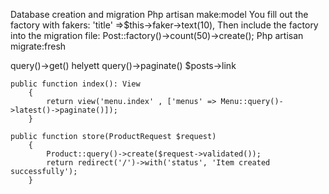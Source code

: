 Database creation and migration
Php artisan make:model
You fill out the factory with fakers: 'title' =>$this->faker->text(10),
Then include the factory into the migration file: Post::factory()->count(50)->create();
Php artisan migrate:fresh

query()->get() helyett query()->paginate()
$posts->link


```
public function index(): View
    {
        return view('menu.index' , ['menus' => Menu::query()->latest()->paginate()]);
    }

public function store(ProductRequest $request)
    {
        Product::query()->create($request->validated());
        return redirect('/')->with('status', 'Item created successfully');
    }
```
